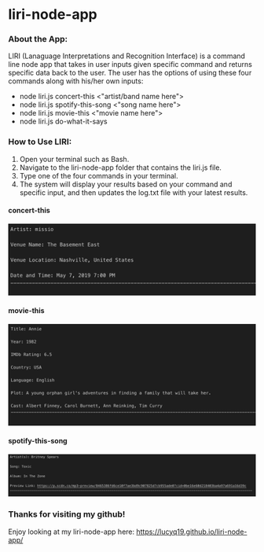 # liri-node-app

### About the App:

LIRI (Lanaguage Interpretations and Recognition Interface) is a command line node app that takes in user inputs given specific command and returns specific data back to the user.  The user has the options of using these four commands along with his/her own inputs:

* node liri.js concert-this <"artist/band name here">
* node liri.js spotify-this-song <"song name here">
* node liri.js movie-this <"movie name here">
* node liri.js do-what-it-says

### How to Use LIRI:

1. Open your terminal such as Bash.
2. Navigate to the liri-node-app folder that contains the liri.js file.
3. Type one of the four commands in your terminal.  
4. The system will display your results based on your command and specific input, and then updates the log.txt file with your latest results.

#### concert-this 

![Image of concert-this](./images/concertThis.png)

#### movie-this

![Image of movie-this](./images/movieThis.png)

#### spotify-this-song

![Image of spotify-this-song](./images/spotifyThisSong.png)


### Thanks for visiting my github!

Enjoy looking at my liri-node-app here: https://lucyq19.github.io/liri-node-app/